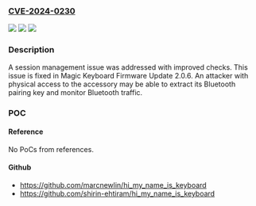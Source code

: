 ### [CVE-2024-0230](https://cve.mitre.org/cgi-bin/cvename.cgi?name=CVE-2024-0230)
![](https://img.shields.io/static/v1?label=Product&message=Magic%20Keyboard%20Firmware%20Update&color=blue)
![](https://img.shields.io/static/v1?label=Version&message=unspecified%3C%202.0.6%20&color=brighgreen)
![](https://img.shields.io/static/v1?label=Vulnerability&message=An%20attacker%20with%20physical%20access%20to%20the%20accessory%20may%20be%20able%20to%20extract%20its%20Bluetooth%20pairing%20key%20and%20monitor%20Bluetooth%20traffic&color=brighgreen)

### Description

A session management issue was addressed with improved checks. This issue is fixed in Magic Keyboard Firmware Update 2.0.6. An attacker with physical access to the accessory may be able to extract its Bluetooth pairing key and monitor Bluetooth traffic.

### POC

#### Reference
No PoCs from references.

#### Github
- https://github.com/marcnewlin/hi_my_name_is_keyboard
- https://github.com/shirin-ehtiram/hi_my_name_is_keyboard

